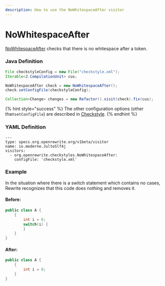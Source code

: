 ```yaml
---
description: How to use the NoWhitespaceAfter visitor
---
```


# NoWhitespaceAfter

[NoWhitespaceAfter](https://checkstyle.sourceforge.io/config_whitespace.html#NoWhitespaceAfter) checks that there is no whitespace after a token.

### Java Definition 

```java
File checkstyleConfig = new File("checkstyle.xml");
Iterable<J.CompilationUnit> cus;

NoWhitespaceAfter check = new NoWhitespaceAfter();
check.setConfigFile(checkstyleConfig);

Collection<Change> changes = new Refactor().visit(check).fix(cus);
```

{% hint style="success" %}
The other configuration options \(other than`setConfigFile`\) are described in [Checkstyle](./#configuration-options).
{% endhint %}

### YAML Definition

```text
---
type: specs.org.openrewrite.org/v1beta/visitor
name: io.moderne.JultoSlf4j
visitors:
  - org.openrewrite.checkstyles.NoWhitespaceAfter:
    configFile: 'checkstyle.xml'
```

### Example

In the situation where there is a switch statement which contains no cases, Rewrite recognizes that this code does nothing and removes it.

#### Before:

```java
public class A {
    {
        int i = 0;
        switch(i) {
        }
    }
}
```

#### After:

```java
public class A {
    {
        int i = 0;
    }
}
```

